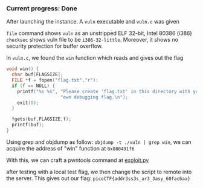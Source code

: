 ### Current progress: Done

After launching the instance. A `vuln` executable and `vuln.c` was given

`file` command shows `vuln` as an unstripped ELF 32-bit, Intel 80386 (i386)
`checksec` shows vuln file to be `i386-32-little`. Moreover, it shows no security protection for buffer overflow.

In `vuln.c`, we found the `win` function which reads and gives out the flag
```c
void win() {
  char buf[FLAGSIZE];
  FILE *f = fopen("flag.txt","r");
  if (f == NULL) {
    printf("%s %s", "Please create 'flag.txt' in this directory with your",
                    "own debugging flag.\n");
    exit(0);
  }

  fgets(buf,FLAGSIZE,f);
  printf(buf);
}
```

Using grep and objdump as follow: `objdump -t ./vuln | grep win`, we can acquire the address of "win" function at `0x080491f6`

With this, we can craft a pwntools command at [exploit.py](exploit.py)

after testing with a local test flag, we then change the script to remote into the server.
This gives out our flag: `picoCTF{addr3ss3s_ar3_3asy_60fac6aa}`